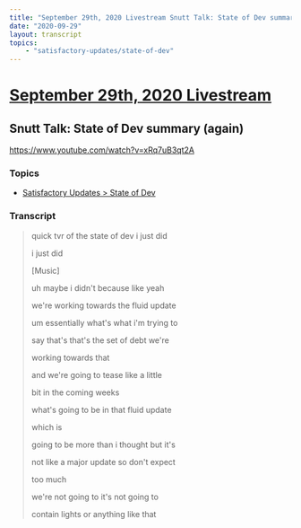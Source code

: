 ```yaml
---
title: "September 29th, 2020 Livestream Snutt Talk: State of Dev summary (again)"
date: "2020-09-29"
layout: transcript
topics:
    - "satisfactory-updates/state-of-dev"
---
```

# [September 29th, 2020 Livestream](../2020-09-29.md)
## Snutt Talk: State of Dev summary (again)
https://www.youtube.com/watch?v=xRq7uB3qt2A

### Topics
* [Satisfactory Updates > State of Dev](../topics/satisfactory-updates/state-of-dev.md)

### Transcript

> quick tvr of the state of dev i just did
>
> i just did
>
> [Music]
>
> uh maybe i didn't because like yeah
>
> we're working towards the fluid update
>
> um essentially what's what i'm trying to
>
> say that's that's the set of debt we're
>
> working towards that
>
> and we're going to tease like a little
>
> bit in the coming weeks
>
> what's going to be in that fluid update
>
> which is
>
> going to be more than i thought but it's
>
> not like a major update so don't expect
>
> too much
>
> we're not going to it's not going to
>
> contain lights or anything like that
